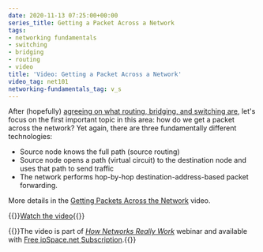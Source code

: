 ```yaml
---
date: 2020-11-13 07:25:00+00:00
series_title: Getting a Packet Across a Network
tags:
- networking fundamentals
- switching
- bridging
- routing
- video
title: 'Video: Getting a Packet Across a Network'
video_tag: net101
networking-fundamentals_tag: v_s
---
```

After (hopefully) [agreeing on what routing, bridging, and switching are](/2020/09/video-bridging-routing-switching/), let's focus on the first important topic in this area: how do we get a packet across the network? Yet again, there are three fundamentally different technologies:

* Source node knows the full path (source routing)
* Source node opens a path (virtual circuit) to the destination node and uses that path to send traffic
* The network performs hop-by-hop destination-address-based packet forwarding.

More details in the [Getting Packets Across the Network](https://my.ipspace.net/bin/get/Net101/SW2%20-%20Getting%20Packets%20Across%20the%20Network.mp4?doccode=Net101) video.

{{<jump>}}[Watch the video](https://my.ipspace.net/bin/get/Net101/SW2%20-%20Getting%20Packets%20Across%20the%20Network.mp4?doccode=Net101){{</jump>}}

{{<note free>}}The video is part of _[How Networks Really Work](https://www.ipspace.net/Net101)_ webinar and available with [Free ipSpace.net Subscription](https://www.ipspace.net/Subscription/Free).{{</note>}}
